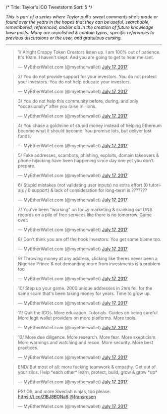 /*
Title: Taylor's ICO Tweetstorm
Sort: 5
*/

*This is part of a series where Taylor pull's sweet comments she's made or found over the years in the hopes that they can be useful, searchable, remembered, referenced, and/or aid in the creation of future knowledge base posts. Many are unpolished & contain typos, specific references to previous discussions or the user, and gratuitous cursing.*

---

<blockquote class="twitter-tweet" data-lang="en"><p lang="en" dir="ltr">1/ Alright Crappy Token Creators listen up. I am 100% out of patience. It&#39;s 10am. I haven&#39;t slept. And you are going to get to hear me rant.</p>&mdash; MyEtherWallet.com (@myetherwallet) <a href="https://twitter.com/myetherwallet/status/886997735911546880">July 17, 2017</a></blockquote>

<blockquote class="twitter-tweet" data-conversation="none" data-lang="en"><p lang="en" dir="ltr">2/ You do not provide support for your investors. You do not protect your investors. You do not help educate your investors.</p>&mdash; MyEtherWallet.com (@myetherwallet) <a href="https://twitter.com/myetherwallet/status/886997773630844928">July 17, 2017</a></blockquote>

<blockquote class="twitter-tweet" data-conversation="none" data-lang="en"><p lang="en" dir="ltr">3/ You do not help this community before, during, and only *occasionally* after you raise millions.</p>&mdash; MyEtherWallet.com (@myetherwallet) <a href="https://twitter.com/myetherwallet/status/886997821164986369">July 17, 2017</a></blockquote>

<blockquote class="twitter-tweet" data-lang="en"><p lang="en" dir="ltr">4/ You chase a goldmine of stupid money instead of helping Ethereum become what it should become. You promise lots, but deliver lost funds.</p>&mdash; MyEtherWallet.com (@myetherwallet) <a href="https://twitter.com/myetherwallet/status/886997887967608832">July 17, 2017</a></blockquote>

<blockquote class="twitter-tweet" data-conversation="none" data-lang="en"><p lang="en" dir="ltr">5/ Fake addresses, scambots, phishing, exploits, domain takeovers &amp; phone hijacking have been happening since day one yet you don&#39;t prepare.</p>&mdash; MyEtherWallet.com (@myetherwallet) <a href="https://twitter.com/myetherwallet/status/886998012139978752">July 17, 2017</a></blockquote>

<blockquote class="twitter-tweet" data-conversation="none" data-lang="en"><p lang="en" dir="ltr">6/ Stupid mistakes (not validating user inputs) no extra effort (0 tutorials / 0 support) &amp; lack of consideration for long-term is ???????</p>&mdash; MyEtherWallet.com (@myetherwallet) <a href="https://twitter.com/myetherwallet/status/886998219867136004">July 17, 2017</a></blockquote>

<blockquote class="twitter-tweet" data-conversation="none" data-lang="en"><p lang="en" dir="ltr">7/ You&#39;ve been &quot;working&quot; on fancy marketing &amp; cranking out DNS records on a pile of free services like there is no tomorrow. Game over.</p>&mdash; MyEtherWallet.com (@myetherwallet) <a href="https://twitter.com/myetherwallet/status/886998333864108032">July 17, 2017</a></blockquote>

<blockquote class="twitter-tweet" data-conversation="none" data-lang="en"><p lang="en" dir="ltr">8/ Don&#39;t think you are off the hook investors: You get some blame too.</p>&mdash; MyEtherWallet.com (@myetherwallet) <a href="https://twitter.com/myetherwallet/status/886998381922369536">July 17, 2017</a></blockquote>

<blockquote class="twitter-tweet" data-conversation="none" data-lang="en"><p lang="en" dir="ltr">9/ Throwing money at any address, clicking like theres never been a Nigerian Prince &amp; not demanding more from investments is a problem too</p>&mdash; MyEtherWallet.com (@myetherwallet) <a href="https://twitter.com/myetherwallet/status/886998534448336901">July 17, 2017</a></blockquote>

<blockquote class="twitter-tweet" data-conversation="none" data-lang="en"><p lang="en" dir="ltr">10/ Step up your game. 2000 unique addresses in 2hrs fell for the same scam that&#39;s been taking money for years. Time to grow up.</p>&mdash; MyEtherWallet.com (@myetherwallet) <a href="https://twitter.com/myetherwallet/status/886998610524516352">July 17, 2017</a></blockquote>

<blockquote class="twitter-tweet" data-conversation="none" data-lang="en"><p lang="en" dir="ltr">11/ Quit the ICOs. More education. Tutorials. Guides on being careful. More legit wallet providers on more platforms. More tools.</p>&mdash; MyEtherWallet.com (@myetherwallet) <a href="https://twitter.com/myetherwallet/status/886998668187811840">July 17, 2017</a></blockquote>


<blockquote class="twitter-tweet" data-conversation="none" data-lang="en"><p lang="en" dir="ltr">12/ More due diligence. More research. More fear. More skepticism. More warnings and watching and recon. More security. More best practices.</p>&mdash; MyEtherWallet.com (@myetherwallet) <a href="https://twitter.com/myetherwallet/status/886998900166467584">July 17, 2017</a></blockquote>


<blockquote class="twitter-tweet" data-conversation="none" data-lang="en"><p lang="en" dir="ltr">END/ But most of all: more fucking teamwork &amp; empathy. Get out of your silos. Help *each other* learn, protect, build, grow &amp; grow *up*</p>&mdash; MyEtherWallet.com (@myetherwallet) <a href="https://twitter.com/myetherwallet/status/886999023911030784">July 17, 2017</a></blockquote>

<blockquote class="twitter-tweet" data-conversation="none" data-lang="en"><p lang="en" dir="ltr">PS/ Oh, and more Swedish ninjas, too please. <a href="https://t.co/ZlBJ8BONa6">https://t.co/ZlBJ8BONa6</a> <a href="https://twitter.com/fransrosen">@fransrosen</a></p>&mdash; MyEtherWallet.com (@myetherwallet) <a href="https://twitter.com/myetherwallet/status/886999145814282241">July 17, 2017</a></blockquote>


<script async src="//platform.twitter.com/widgets.js" charset="utf-8"></script>
